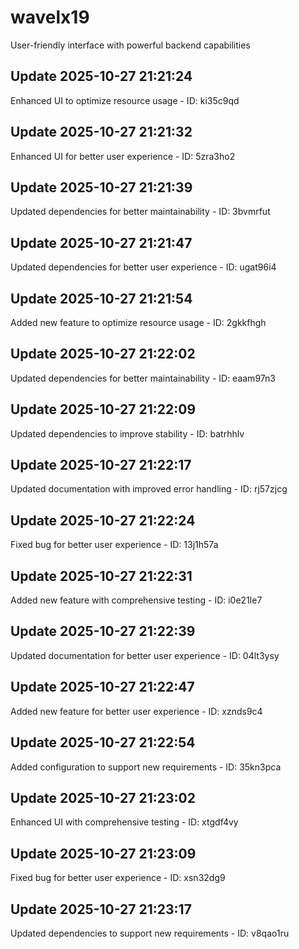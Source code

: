 # wavelx19
User-friendly interface with powerful backend capabilities

## Update 2025-10-27 21:21:24
Enhanced UI to optimize resource usage - ID: ki35c9qd


## Update 2025-10-27 21:21:32
Enhanced UI for better user experience - ID: 5zra3ho2


## Update 2025-10-27 21:21:39
Updated dependencies for better maintainability - ID: 3bvmrfut


## Update 2025-10-27 21:21:47
Updated dependencies for better user experience - ID: ugat96i4


## Update 2025-10-27 21:21:54
Added new feature to optimize resource usage - ID: 2gkkfhgh


## Update 2025-10-27 21:22:02
Updated dependencies for better maintainability - ID: eaam97n3


## Update 2025-10-27 21:22:09
Updated dependencies to improve stability - ID: batrhhlv


## Update 2025-10-27 21:22:17
Updated documentation with improved error handling - ID: rj57zjcg


## Update 2025-10-27 21:22:24
Fixed bug for better user experience - ID: 13j1h57a


## Update 2025-10-27 21:22:31
Added new feature with comprehensive testing - ID: i0e21le7


## Update 2025-10-27 21:22:39
Updated documentation for better user experience - ID: 04lt3ysy


## Update 2025-10-27 21:22:47
Added new feature for better user experience - ID: xznds9c4


## Update 2025-10-27 21:22:54
Added configuration to support new requirements - ID: 35kn3pca


## Update 2025-10-27 21:23:02
Enhanced UI with comprehensive testing - ID: xtgdf4vy


## Update 2025-10-27 21:23:09
Fixed bug for better user experience - ID: xsn32dg9


## Update 2025-10-27 21:23:17
Updated dependencies to support new requirements - ID: v8qao1ru

